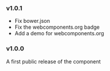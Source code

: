 
### v1.0.1

 - Fix bower.json
 - Fix the webcomponents.org badge
 - Add a demo for webcomponents.org

### v1.0.0

A first public release of the component
